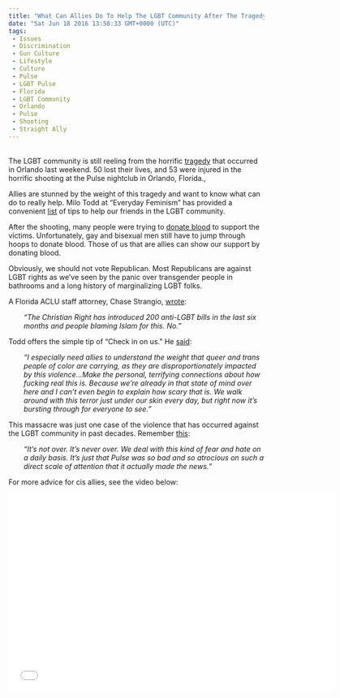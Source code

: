 ```yaml
---
title: "What Can Allies Do To Help The LGBT Community After The Tragedy Of Pulse? (VIDEO)"
date: "Sat Jun 18 2016 13:58:33 GMT+0000 (UTC)"
tags: 
 - Issues
 - Discrimination
 - Gun Culture
 - Lifestyle
 - Culture
 - Pulse
 - LGBT Pulse
 - Florida
 - LGBT Community
 - Orlando
 - Pulse
 - Shooting
 - Straight Ally
---
```

<p><!--OffDef--></p><p><!--Ads1--><br>
The LGBT community is still reeling from&#xA0;the horrific <a href="http://www.liberalamerica.org/2016/06/12/50-confirmed-dead-53-wounded-worst-mass-shooting-us-history/">tragedy</a> that occurred in Orlando last weekend. 50 lost their lives, and 53 were injured in the horrific shooting at the Pulse nightclub in Orlando, Florida.,</p><p>Allies are stunned by the weight of this tragedy and&#xA0;want to know what can do to really help. Milo Todd at &#x201C;Everyday Feminism&#x201D; has provided a convenient <a href="http://everydayfeminism.com/2016/06/allies-after-orlando/?utm_source=feedburner&amp;utm_medium=feed&amp;utm_campaign=Feed%3A+EverydayFeminism+%28Everyday+Feminism%29&amp;mc_cid=6f640690bb&amp;mc_eid=f3f8e4b65d" onclick="__gaTracker(&apos;send&apos;, &apos;event&apos;, &apos;outbound-article&apos;, &apos;http://everydayfeminism.com/2016/06/allies-after-orlando/?utm_source=feedburner&amp;utm_medium=feed&amp;utm_campaign=Feed%3A+EverydayFeminism+%28Everyday+Feminism%29&amp;mc_cid=6f640690bb&amp;mc_eid=f3f8e4b65d&apos;, &apos;list&apos;);" target="_blank">list</a> of tips to help our friends in the LGBT community.</p><p>After the shooting, many people were trying to <a href="http://www.liberalamerica.org/2016/06/13/wtf-lgbt-man-jump-hoops-donate-blood/" target="_blank">donate blood</a> to support the victims. Unfortunately, gay and bisexual men still have to jump through hoops to donate blood. Those of us that are allies can show our support by donating blood.</p><p>Obviously, we should not vote Republican. Most Republicans are against LGBT rights as we&#x2019;ve seen by the panic over transgender people in bathrooms and a long history of marginalizing LGBT folks.</p><p>A Florida ACLU staff attorney, Chase Strangio, <a href="http://www.democracynow.org/2016/6/13/orlando_massacre_comes_after_lawmakers_in" onclick="__gaTracker(&apos;send&apos;, &apos;event&apos;, &apos;outbound-article&apos;, &apos;http://www.democracynow.org/2016/6/13/orlando_massacre_comes_after_lawmakers_in&apos;, &apos;wrote&apos;);" target="_blank">wrote</a>:</p><p style="padding-left: 30px;"><em>&#x201C;The Christian Right has introduced 200 anti-<span class="caps">LGBT</span> bills in the last six months and people blaming Islam for this. No.&#x201D; </em></p><p>Todd offers the simple tip of &#x201C;Check in on us.&#x201D; He <a href="http://everydayfeminism.com/2016/06/allies-after-orlando/?utm_source=feedburner&amp;utm_medium=feed&amp;utm_campaign=Feed%3A+EverydayFeminism+%28Everyday+Feminism%29&amp;mc_cid=6f640690bb&amp;mc_eid=f3f8e4b65d" onclick="__gaTracker(&apos;send&apos;, &apos;event&apos;, &apos;outbound-article&apos;, &apos;http://everydayfeminism.com/2016/06/allies-after-orlando/?utm_source=feedburner&amp;utm_medium=feed&amp;utm_campaign=Feed%3A+EverydayFeminism+%28Everyday+Feminism%29&amp;mc_cid=6f640690bb&amp;mc_eid=f3f8e4b65d&apos;, &apos;said&apos;);" target="_blank">said</a>:</p><p style="padding-left: 30px;"><em>&#x201C;I especially need allies to understand the weight that queer and trans people of color are carrying, as they are disproportionately impacted by this violence&#x2026;</em><em>Make the personal, terrifying connections about how fucking real this is. Because we&#x2019;re already in that state of mind over here and I can&#x2019;t even begin to explain how scary that is. We walk around with this terror just under our skin every day, but right now it&#x2019;s bursting through for everyone to see.&#x201D;</em></p><p>This massacre was just one case of the violence that has occurred against the LGBT community&#xA0;in past&#xA0;decades. Remember <a href="http://everydayfeminism.com/2016/06/allies-after-orlando/?utm_source=feedburner&amp;utm_medium=feed&amp;utm_campaign=Feed%3A+EverydayFeminism+%28Everyday+Feminism%29&amp;mc_cid=6f640690bb&amp;mc_eid=f3f8e4b65d" onclick="__gaTracker(&apos;send&apos;, &apos;event&apos;, &apos;outbound-article&apos;, &apos;http://everydayfeminism.com/2016/06/allies-after-orlando/?utm_source=feedburner&amp;utm_medium=feed&amp;utm_campaign=Feed%3A+EverydayFeminism+%28Everyday+Feminism%29&amp;mc_cid=6f640690bb&amp;mc_eid=f3f8e4b65d&apos;, &apos;this&apos;);" target="_blank">this</a>:</p><p style="padding-left: 30px;"><em>&#x201C;It&#x2019;s not over. It&#x2019;s never over. We deal with this kind of fear and hate on a daily basis. It&#x2019;s just that Pulse was so&#xA0;bad and so&#xA0;atrocious on such a direct scale of attention that it actually made the news.&#x201D;</em></p><p>For more advice for&#xA0;cis allies, see the video below:</p><p><!--Ads2--></p><p><span class="embed-youtube" style="text-align:center; display: block;"><iframe class="youtube-player" type="text/html" width="640" height="390" src="//www.youtube.com/embed/aauzAL39vFU?version=3&amp;rel=1&amp;fs=1&amp;autohide=2&amp;showsearch=0&amp;showinfo=1&amp;iv_load_policy=1&amp;wmode=transparent" allowfullscreen="true" style="border:0;"></iframe></span></p>